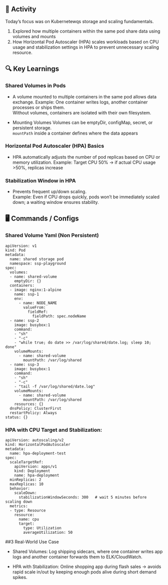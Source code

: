 
## 🔧 Activity
Today’s focus was on Kubernetewqs storage and scaling fundamentals. 

1. Explored how multiple containers within the same pod share data using volumes and mounts 
2. How Horizontal Pod Autoscaler (HPA) scales workloads based on CPU usage and stabilization settings in HPA to prevent unnecessary scaling resource.
## 🔍 Key Learnings
### Shared Volumes in Pods

- A volume mounted to multiple containers in the same pod allows data exchange.
Example: One container writes logs, another container processes or ships them.  
Without volumes, containers are isolated with their own filesystem.

- Mounting Volumes
Volumes can be emptyDir, configMap, secret, or persistent storage.  
``mountPath`` inside a container defines where the data appears 

### Horizontal Pod Autoscaler (HPA) Basics
- HPA automatically adjusts the number of pod replicas based on CPU or memory utilization.
Example: Target CPU 50% → if actual CPU usage >50%, replicas increase  

### Stabilization Window in HPA
- Prevents frequent up/down scaling.  
Example: Even if CPU drops quickly, pods won’t be immediately scaled down; a waiting window ensures stability.

## 🖥️  Commands / Configs
### Shared Volume Yaml (Non Persistent)
```
apiVersion: v1
kind: Pod
metadata:
  name: shared storage pod
  namespace: ssp-playground
spec:
  volumes: 
  - name: shared-volume
    emptyDir: {}
  containers:
  - image: nginx:1-alpine
    name: ssp-1
    env:
      - name: NODE_NAME
        valueFrom:
          fieldRef:
            fieldPath: spec.nodeName
  - name: ssp-2
    image: busybox:1
    command:
    - "sh"
    - "-c"
    - "while true; do date >> /var/log/shared/date.log; sleep 10; done"
    volumeMounts:
      - name: shared-volume
        mountPath: /var/log/shared
  - name: ssp-3
    image: busybox:1     
    command:
    - "sh"
    - "-c"
    - "tail -f /var/log/shared/date.log"
    volumeMounts:
      - name: shared-volume        
        mountPath: /var/log/shared
    resources: {}
  dnsPolicy: ClusterFirst
  restartPolicy: Always
status: {}
```

### HPA with CPU Target and Stabilization:
```
apiVersion: autoscaling/v2
kind: HorizontalPodAutoscaler
metadata:
  name: hpa-deployment-test
spec:
  scaleTargetRef:
    apiVersion: apps/v1
    kind: Deployment
    name: hpa-deployment
  minReplicas: 2
  maxReplicas: 10
  behavior:
    scaleDown:
      stabilizationWindowSeconds: 300   # wait 5 minutes before scaling down
  metrics:
  - type: Resource
    resource:
      name: cpu
      target:
        type: Utilization
        averageUtilization: 50

```

##3 Real-World Use Case
- Shared Volumes: Log shipping sidecars, where one container writes app logs and another container forwards them to ELK/CloudWatch.

- HPA with Stabilization: Online shopping app during flash sales → avoids rapid scale in/out by keeping enough pods alive during short demand spikes.
